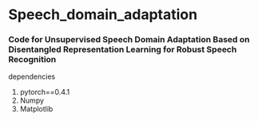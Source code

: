 # Speech_domain_adaptation


### Code for Unsupervised Speech Domain Adaptation Based on Disentangled Representation Learning for Robust Speech Recognition


dependencies
1. pytorch==0.4.1
2. Numpy 
3. Matplotlib




